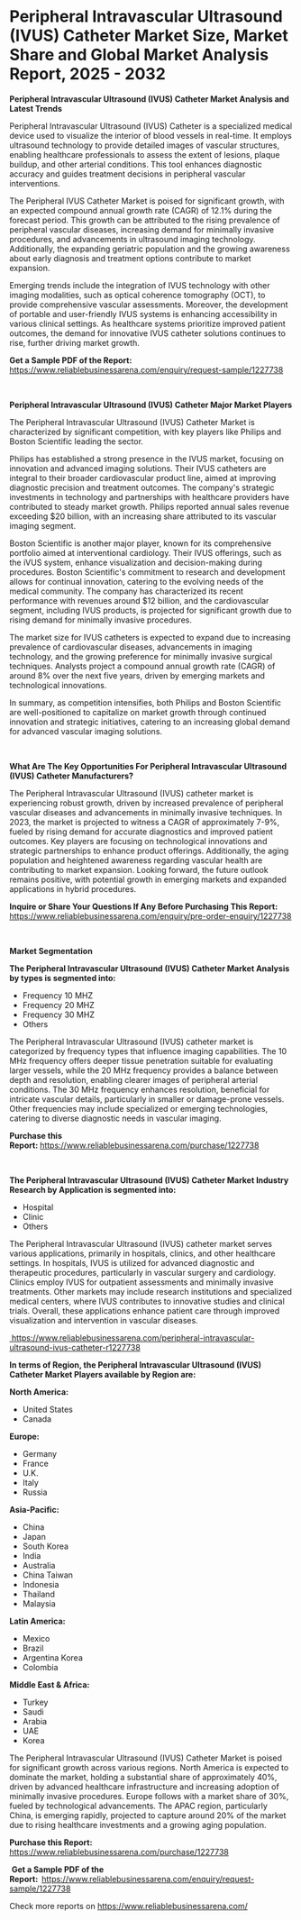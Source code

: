 <p><h1>Peripheral Intravascular Ultrasound (IVUS) Catheter Market Size, Market Share and Global Market Analysis Report, 2025 - 2032</h1></p><p><strong>Peripheral Intravascular Ultrasound (IVUS) Catheter Market Analysis and Latest Trends</strong></p>
<p><p>Peripheral Intravascular Ultrasound (IVUS) Catheter is a specialized medical device used to visualize the interior of blood vessels in real-time. It employs ultrasound technology to provide detailed images of vascular structures, enabling healthcare professionals to assess the extent of lesions, plaque buildup, and other arterial conditions. This tool enhances diagnostic accuracy and guides treatment decisions in peripheral vascular interventions.</p><p>The Peripheral IVUS Catheter Market is poised for significant growth, with an expected compound annual growth rate (CAGR) of 12.1% during the forecast period. This growth can be attributed to the rising prevalence of peripheral vascular diseases, increasing demand for minimally invasive procedures, and advancements in ultrasound imaging technology. Additionally, the expanding geriatric population and the growing awareness about early diagnosis and treatment options contribute to market expansion.</p><p>Emerging trends include the integration of IVUS technology with other imaging modalities, such as optical coherence tomography (OCT), to provide comprehensive vascular assessments. Moreover, the development of portable and user-friendly IVUS systems is enhancing accessibility in various clinical settings. As healthcare systems prioritize improved patient outcomes, the demand for innovative IVUS catheter solutions continues to rise, further driving market growth.</p></p>
<p><strong>Get a Sample PDF of the Report:&nbsp;</strong> <a href="https://www.reliablebusinessarena.com/enquiry/request-sample/1227738?utm_campaign=2946&utm_medium=2&utm_source=Github&utm_content=ia&utm_term=05032025&utm_id=peripheral-intravascular-ultrasound-ivus-catheter">https://www.reliablebusinessarena.com/enquiry/request-sample/1227738</a></p>
<p>&nbsp;</p>
<p><strong>Peripheral Intravascular Ultrasound (IVUS) Catheter Major Market Players</strong></p>
<p><p>The Peripheral Intravascular Ultrasound (IVUS) Catheter Market is characterized by significant competition, with key players like Philips and Boston Scientific leading the sector. </p><p>Philips has established a strong presence in the IVUS market, focusing on innovation and advanced imaging solutions. Their IVUS catheters are integral to their broader cardiovascular product line, aimed at improving diagnostic precision and treatment outcomes. The company's strategic investments in technology and partnerships with healthcare providers have contributed to steady market growth. Philips reported annual sales revenue exceeding $20 billion, with an increasing share attributed to its vascular imaging segment.</p><p>Boston Scientific is another major player, known for its comprehensive portfolio aimed at interventional cardiology. Their IVUS offerings, such as the iVUS system, enhance visualization and decision-making during procedures. Boston Scientific's commitment to research and development allows for continual innovation, catering to the evolving needs of the medical community. The company has characterized its recent performance with revenues around $12 billion, and the cardiovascular segment, including IVUS products, is projected for significant growth due to rising demand for minimally invasive procedures.</p><p>The market size for IVUS catheters is expected to expand due to increasing prevalence of cardiovascular diseases, advancements in imaging technology, and the growing preference for minimally invasive surgical techniques. Analysts project a compound annual growth rate (CAGR) of around 8% over the next five years, driven by emerging markets and technological innovations.</p><p>In summary, as competition intensifies, both Philips and Boston Scientific are well-positioned to capitalize on market growth through continued innovation and strategic initiatives, catering to an increasing global demand for advanced vascular imaging solutions.</p></p>
<p>&nbsp;</p>
<p><strong>What Are The Key Opportunities For Peripheral Intravascular Ultrasound (IVUS) Catheter Manufacturers?</strong></p>
<p><p>The Peripheral Intravascular Ultrasound (IVUS) catheter market is experiencing robust growth, driven by increased prevalence of peripheral vascular diseases and advancements in minimally invasive techniques. In 2023, the market is projected to witness a CAGR of approximately 7-9%, fueled by rising demand for accurate diagnostics and improved patient outcomes. Key players are focusing on technological innovations and strategic partnerships to enhance product offerings. Additionally, the aging population and heightened awareness regarding vascular health are contributing to market expansion. Looking forward, the future outlook remains positive, with potential growth in emerging markets and expanded applications in hybrid procedures.</p></p>
<p><strong>Inquire or Share Your Questions If Any Before Purchasing This Report:</strong> <a href="https://www.reliablebusinessarena.com/enquiry/pre-order-enquiry/1227738?utm_campaign=2946&utm_medium=2&utm_source=Github&utm_content=ia&utm_term=05032025&utm_id=peripheral-intravascular-ultrasound-ivus-catheter">https://www.reliablebusinessarena.com/enquiry/pre-order-enquiry/1227738</a></p>
<p>&nbsp;</p>
<p><strong>Market Segmentation</strong></p>
<p><strong>The Peripheral Intravascular Ultrasound (IVUS) Catheter Market Analysis by types is segmented into:</strong></p>
<p><ul><li>Frequency 10 MHZ</li><li>Frequency 20 MHZ</li><li>Frequency 30 MHZ</li><li>Others</li></ul></p>
<p><p>The Peripheral Intravascular Ultrasound (IVUS) catheter market is categorized by frequency types that influence imaging capabilities. The 10 MHz frequency offers deeper tissue penetration suitable for evaluating larger vessels, while the 20 MHz frequency provides a balance between depth and resolution, enabling clearer images of peripheral arterial conditions. The 30 MHz frequency enhances resolution, beneficial for intricate vascular details, particularly in smaller or damage-prone vessels. Other frequencies may include specialized or emerging technologies, catering to diverse diagnostic needs in vascular imaging.</p></p>
<p><strong>Purchase this Report:&nbsp;</strong><a href="https://www.reliablebusinessarena.com/purchase/1227738?utm_campaign=2946&utm_medium=2&utm_source=Github&utm_content=ia&utm_term=05032025&utm_id=peripheral-intravascular-ultrasound-ivus-catheter">https://www.reliablebusinessarena.com/purchase/1227738</a></p>
<p>&nbsp;</p>
<p><strong>The Peripheral Intravascular Ultrasound (IVUS) Catheter Market Industry Research by Application is segmented into:</strong></p>
<p><ul><li>Hospital</li><li>Clinic</li><li>Others</li></ul></p>
<p><p>The Peripheral Intravascular Ultrasound (IVUS) catheter market serves various applications, primarily in hospitals, clinics, and other healthcare settings. In hospitals, IVUS is utilized for advanced diagnostic and therapeutic procedures, particularly in vascular surgery and cardiology. Clinics employ IVUS for outpatient assessments and minimally invasive treatments. Other markets may include research institutions and specialized medical centers, where IVUS contributes to innovative studies and clinical trials. Overall, these applications enhance patient care through improved visualization and intervention in vascular diseases.</p></p>
<p><a href="https://www.reliablebusinessarena.com/peripheral-intravascular-ultrasound-ivus-catheter-r1227738?utm_campaign=2946&utm_medium=2&utm_source=Github&utm_content=ia&utm_term=05032025&utm_id=peripheral-intravascular-ultrasound-ivus-catheter">&nbsp;https://www.reliablebusinessarena.com/peripheral-intravascular-ultrasound-ivus-catheter-r1227738</a></p>
<p><strong>In terms of Region, the Peripheral Intravascular Ultrasound (IVUS) Catheter Market Players available by Region are:</strong></p>
<p>
    <p> <strong> North America: </strong>
        <ul>
            <li>United States</li>
            <li>Canada</li>
        </ul>
        </p> 
    <p> <strong> Europe: </strong>
        <ul>
            <li>Germany</li>
            <li>France</li>
            <li>U.K.</li>
            <li>Italy</li>
            <li>Russia</li>
        </ul>
        </p> 
    <p> <strong> Asia-Pacific: </strong>
        <ul>
            <li>China</li>
            <li>Japan</li>
            <li>South Korea</li>
            <li>India</li>
            <li>Australia</li>
            <li>China Taiwan</li>
            <li>Indonesia</li>
            <li>Thailand</li>
            <li>Malaysia</li>
        </ul>
        </p> 
    <p> <strong> Latin America: </strong>
        <ul>
            <li>Mexico</li>
            <li>Brazil</li>
            <li>Argentina Korea</li>
            <li>Colombia</li>
        </ul>
        </p> 
    <p> <strong> Middle East & Africa: </strong>
        <ul>
            <li>Turkey</li>
            <li>Saudi</li>
            <li>Arabia</li>
            <li>UAE</li>
            <li>Korea</li>
        </ul>
    </p>
    </p>
<p><p>The Peripheral Intravascular Ultrasound (IVUS) Catheter Market is poised for significant growth across various regions. North America is expected to dominate the market, holding a substantial share of approximately 40%, driven by advanced healthcare infrastructure and increasing adoption of minimally invasive procedures. Europe follows with a market share of 30%, fueled by technological advancements. The APAC region, particularly China, is emerging rapidly, projected to capture around 20% of the market due to rising healthcare investments and a growing aging population.</p></p>
<p><strong>Purchase this Report: </strong><a href="https://www.reliablebusinessarena.com/purchase/1227738?utm_campaign=2946&utm_medium=2&utm_source=Github&utm_content=ia&utm_term=05032025&utm_id=peripheral-intravascular-ultrasound-ivus-catheter">https://www.reliablebusinessarena.com/purchase/1227738</a></p>
<p>&nbsp;<strong>Get a Sample PDF of the Report:&nbsp;&nbsp;</strong><a href="https://www.reliablebusinessarena.com/enquiry/request-sample/1227738?utm_campaign=2946&utm_medium=2&utm_source=Github&utm_content=ia&utm_term=05032025&utm_id=peripheral-intravascular-ultrasound-ivus-catheter">https://www.reliablebusinessarena.com/enquiry/request-sample/1227738</a></p>
<p><strong></strong></p>
<p>Check more reports on <a href="https://www.reliablebusinessarena.com/?utm_campaign=2946&utm_medium=2&utm_source=Github&utm_content=ia&utm_term=05032025&utm_id=peripheral-intravascular-ultrasound-ivus-catheter">https://www.reliablebusinessarena.com/</a></p>